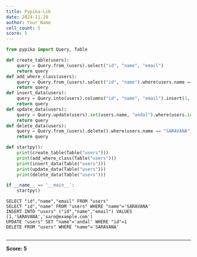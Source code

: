 ```yaml
---
title: Pypika-Lib
date: 2024-11-29
author: Your Name
cell_count: 5
score: 5
---
```


```python
from pypika import Query, Table
```


```python
def create_table(users):
    query = Query.from_(users).select("id", "name", "email")
    return query
def add_where_class(users):
    query = Query.from_(users).select("id", "name").where(users.name == "SARAVANA")
    return query
def insert_data(users):
    query = Query.into(users).columns("id", "name", "email").insert(1, "SARAVANA", "saro@example.com")
    return query
def update_data(users):
    query = Query.update(users).set(users.name, "andal").where(users.id == 1)
    return query
def delete_data(users):
    query = Query.from_(users).delete().where(users.name == "SARAVANA")
    return query
```


```python
def startpy():
    print(create_table(Table("users")))
    print(add_where_class(Table("users")))
    print(insert_data(Table("users")))
    print(update_data(Table("users")))
    print(delete_data(Table("users")))
```


```python
if __name__ == '__main__':
    startpy()
```

    SELECT "id","name","email" FROM "users"
    SELECT "id","name" FROM "users" WHERE "name"='SARAVANA'
    INSERT INTO "users" ("id","name","email") VALUES (1,'SARAVANA','saro@example.com')
    UPDATE "users" SET "name"='andal' WHERE "id"=1
    DELETE FROM "users" WHERE "name"='SARAVANA'



```python

```


---
**Score: 5**
